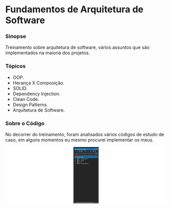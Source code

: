 # Fundamentos de Arquitetura de Software

### Sinopse ###
<p> 
  Treinamento sobre arquitetura de software, vários assuntos que são implementados na maioria dos projetos.
</p>

### Tópicos ###

* OOP.
* Herança X Composição.
* SOLID.
* Dependency Injection.
* Clean Code.
* Design Patterns.
* Arquitetura de Software.


### Sobre o Código ###

<p> 
No decorrer do treinamento, foram analisados vários códigos de estudo de caso, 
  em alguns momentos eu mesmo procurei implementar os meus.
</p> 

<p align="center">
  <img src="https://github.com/Jeffconexion/Fundamentos_de_Arquitetura_de_Software/blob/main/Webp.net-gifmaker.gif" />
</p>
